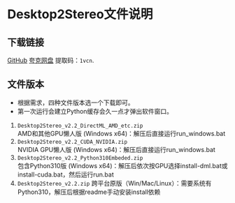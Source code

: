 # Desktop2Stereo文件说明
## 下载链接
[GitHub](https://github.com/lc700x/desktop2stereo/releases/latest)
[夸克网盘](https://pan.quark.cn/s/9d2bcf039b96)
提取码：`1vcn`. 
## 文件版本
- 根据需求，四种文件版本选一个下载即可。  
- 第一次运行会建立Python缓存会久一点才弹出软件窗口。  
1. `Desktop2Stereo_v2.2_DirectML_AMD_etc.zip`  
    AMD和其他GPU懒人版 (Windows x64)：解压后直接运行run_windows.bat  
2. `Desktop2Stereo_v2.2_CUDA_NVIDIA.zip`  
    NVIDIA GPU懒人版 (Windows x64)：解压后直接运行run_windows.bat  
3. `Desktop2Stereo_v2.2_Python310Embeded.zip`  
    包含Python310版 (Windows x64)：解压后依次按GPU选择install-dml.bat或install-cuda.bat，然后运行run.bat  
4. `Desktop2Stereo_v2.2.zip`
    跨平台原版（Win/Mac/Linux）：需要系统有Python310，解压后根据readme手动安装install依赖  
